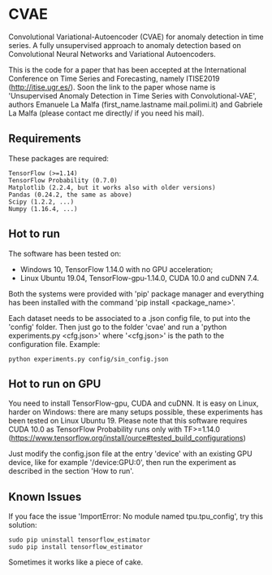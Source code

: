 # CVAE
Convolutional Variational-Autoencoder (CVAE) for anomaly detection in time series.
A fully unsupervised approach to anomaly detection based on Convolutional Neural Networks and Variational Autoencoders.

This is the code for a paper that has been accepted at the International Conference on Time Series and Forecasting, namely ITISE2019 (http://itise.ugr.es/). Soon the link to the paper whose name is 'Unsupervised Anomaly Detection in Time Series with Convolutional-VAE', authors Emanuele La Malfa (first_name.lastname <at> mail.polimi.it) and Gabriele La Malfa (please contact me directly/ if you need his mail).

## Requirements
These packages are required:
```
TensorFlow (>=1.14)
TensorFlow Probability (0.7.0)
Matplotlib (2.2.4, but it works also with older versions)
Pandas (0.24.2, the same as above)
Scipy (1.2.2, ...)
Numpy (1.16.4, ...)
```

## Hot to run
The software has been tested on:
- Windows 10, TensorFlow 1.14.0 with no GPU acceleration;
- Linux Ubuntu 19.04, TensorFlow-gpu-1.14.0, CUDA 10.0 and cuDNN 7.4.

Both the systems were provided with 'pip' package manager and everything has been installed with the command
'pip install <package_name>'.

Each dataset needs to be associated to a .json config file, to put into the 'config' folder.
Then just go to the folder 'cvae' and run a 'python experiments.py <cfg.json>'  where '<cfg.json>' is the path to the configuration file.
Example:
```
python experiments.py config/sin_config.json
```

## Hot to run on GPU
You need to install TensorFlow-gpu, CUDA and cuDNN. It is easy on Linux, harder on Windows: there are many setups possible, these experiments has been tested on Linux Ubuntu 19. Please note that this software requires CUDA 10.0 as TensorFlow Probability runs only with TF>=1.14.0 (https://www.tensorflow.org/install/ource#tested_build_configurations)

Just modify the config.json file at the entry 'device' with an existing GPU device, like for example '/device:GPU:0', then run the experiment as described in the section 'How to run'.

## Known Issues
If you face the issue 'ImportError: No module named tpu.tpu_config', try this solution:
```
sudo pip uninstall tensorflow_estimator
sudo pip install tensorflow_estimator
```

Sometimes it works like a piece of cake.
